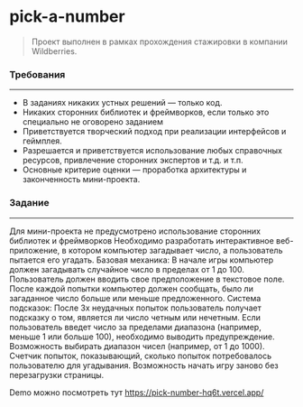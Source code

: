 # **pick-a-number**

> Проект выполнен в рамках прохождения стажировки в компании Wildberries.

### **Требования**
***
* В заданиях никаких устных решений — только код.
* Никаких сторонних библиотек и фреймворков, если только это специально не оговорено заданием
* Приветствуется творческий подход при реализации интерфейсов и геймплея.
* Разрешается и приветствуется использование любых справочных ресурсов, привлечение сторонних экспертов и т.д. и т.п.
* Основные критерие оценки — проработка архитектуры и законченность мини-проекта.

### **Задание**
***
Для мини-проекта не предусмотрено использование сторонних библиотек и фреймворков
Необходимо разработать интерактивное веб-приложение, в котором компьютер загадывает число, а пользователь пытается его угадать.
Базовая механика:
В начале игры компьютер должен загадывать случайное число в пределах от 1 до 100.
Пользователь должен вводить свое предположение в текстовое поле.
После каждой попытки компьютер должен сообщать, было ли загаданное число больше или меньше предложенного.
Система подсказок:
После 3х неудачных попыток пользователь получает подсказку о том, является ли число четным или нечетным.
Если пользователь введет число за пределами диапазона (например, меньше 1 или больше 100), необходимо выводить предупреждение.
Возможность выбирать диапазон чисел (например, от 1 до 1000).
Счетчик попыток, показывающий, сколько попыток потребовалось пользователю для угадывания.
Возможность начать игру заново без перезагрузки страницы.

Demo можно посмотреть тут
https://pick-number-hq6t.vercel.app/
